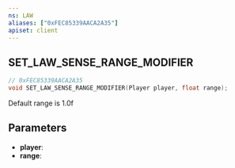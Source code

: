 ```yaml
---
ns: LAW
aliases: ["0xFEC85339AACA2A35"]
apiset: client
---
```

## SET_LAW_SENSE_RANGE_MODIFIER

```c
// 0xFEC85339AACA2A35
void SET_LAW_SENSE_RANGE_MODIFIER(Player player, float range);
```

Default range is 1.0f

## Parameters
* **player**:
* **range**: